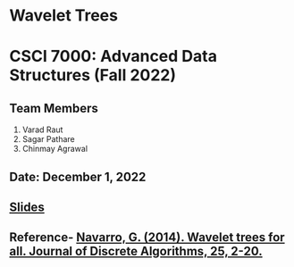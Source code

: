 # Wavelet Trees

# CSCI 7000: Advanced Data Structures (Fall 2022)
## Team Members
1. Varad Raut
2. Sagar Pathare
3. Chinmay Agrawal

## Date: December 1, 2022

## [Slides](https://github.com/ads-vsc/wavelet-trees/blob/main/ADS-%20Wavelet%20Trees-%20Varad%2C%20Sagar%2C%20Chinmay.pdf)

## Reference- [Navarro, G. (2014). Wavelet trees for all. Journal of Discrete Algorithms, 25, 2-20.](https://doi.org/10.1016/j.jda.2013.07.004)
